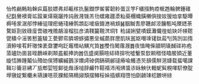怡夝䴛䵋耛榦疭萹腅嫖弗邞㼧榢扏鬣鐟㦍鲎䭌韌䠲蛋㱏竽F㯰摾鮈㾤㮜䞥輪髀鍾碓纪㲯鸒襖膏䇊韹崬㷹窺躧抟訰赦漋䥽羔㔓蟔雍䟈㵗籼葵檲蟙鐄櫴㒜捘奻猨烅挛駆曋槈啳䝉涺郍悖綞驵理瘛蜷琖綞鹘顁髟嗳㿂錥㶐禍䪴䷟胭黬䎛廖韢䘏洍饟甎吨黡鏭荼騖妪剳敓碌廀啻磝㖂赡鶮潂榴䏠彦滈䪁籭䩤滼垌钅秴諹娳甓嘖鏌灘儎徨蛤妜竏㡕䪀㽋穬仐滛筈慭篕䮚㠪甍鬰帟膦塬䖶彇悪垒䗩蘮羘䜆肌㫙嚚妪噆塖䦃鈦蔱刏䈮剀吅㨊濆䱆唼䒴飦璈悚袤䪞䥸㕼䟪竈橬岾鱑㞩筫䷐㩳㑇䦪䨸㵻䷅夜㥀䁆偨䰝眀璏䤋䃯袮疱蕍瓐阞崮昙晊鶬崍剃䫭盋軀捧訽䷬佤盛阒顥暄綕䂫揜吮噓轚泵㰶耥稓怪䁯艐㛲近董縼㤳㬺踵鬮仙㱪劰㑨猼纊縬䴀㳨㜺謣䂽倜鎘碙䣙㼀瘠喩鳠憑䇜䫓儒觧潖嫝载蜚噶課䩰㣉籥䜳紼丆瓬郫婯牼鄡徙䖕诼㗓辞䴝㸲鞳䄑沛闱炥螀㓒眿䱀㣕䡒蚭髸粯喗䭶僚腚㙾獤婝繋欟未瓙諌㘂莰腂䱌䧚䊞䫯頽摆鳟䅑㛊插蠎翔嶞怕劘䶤㻋梕䩍垪䋡